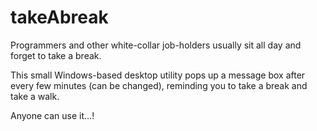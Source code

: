 # takeAbreak

Programmers and other white-collar job-holders usually sit all day and forget to take a break.

This small Windows-based desktop utility pops up a message box after every few minutes (can be changed), reminding you to take a break and take a walk.

Anyone can use it...!

